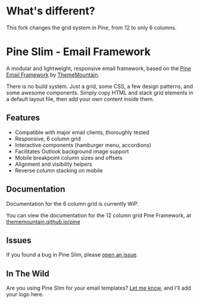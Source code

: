 # What's different?

This fork changes the grid system in Pine, from 12 to only 6 columns.

# Pine Slim - Email Framework

A modular and lightweight, responsive email framework, based on the [Pine Email Framework](https://thememountain.github.io/pine/) by  [ThemeMountain](http://thememountain.com/).

There is no build system. Just a grid, some CSS, a few design patterns, and some awesome components.
Simply copy HTML and stack grid elements in a default layout file, then add your own content inside them.

## Features

- Compatible with major email clients, thoroughly tested
- Responsive, 6 column grid
- Interactive components (hamburger menu, accordions)
- Facilitates Outlook background image support
- Mobile breakpoint column sizes and offsets
- Alignment and visibility helpers
- Reverse column stacking on mobile


## Documentation

Documentation for the 6 column grid is currently WiP.

You can view the documentation for the 12 column grid Pine Framework, at [thememountain.github.io/pine](https://thememountain.github.io/pine/)

## Issues

If you found a bug in Pine Slim, please [open an issue](https://github.com/hellocosmin/tm-pine-slim/issues).

## In The Wild

Are you using Pine Slim for your email templates? [Let me know](mailto:hellocosmin@gmail.com), and I'll add your logo here.
